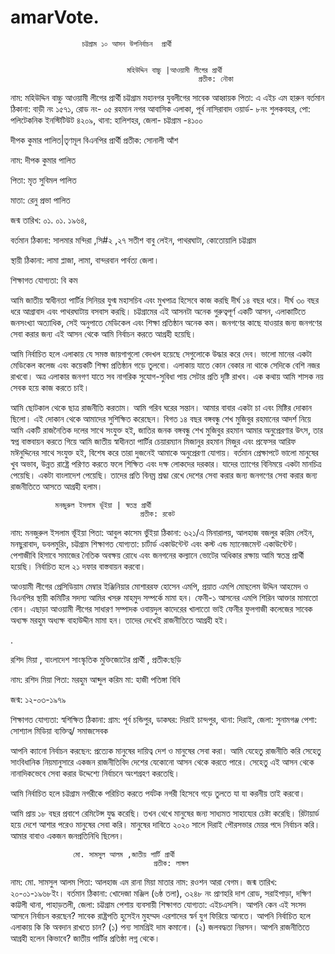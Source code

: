 # amarVote.
                    চট্টগ্রাম ১০ আসন উপনির্বাচন  প্রার্থী 


                              মহিউদ্দিন বাচ্চু |আওয়ামী লীগের প্রার্থী 
                                              প্রতীক: নৌকা

                                

নাম: মহিউদ্দিন বাচ্চু
আওয়ামী লীগের প্রার্থী 
চট্টগ্রাম মহানগর যুবলীগের সাবেক আহ্বায়ক 
পিতা: এ এইচ এম হারুন
বর্তমান ঠিকানা: বাড়ী নং ১৫৭১, রোড নং- ০৫
রহমান নগর আবাসিক এলাকা, পূর্ব নাসিরাবাদ
ওয়ার্ড- ৮নং শুলকবহর, পো: পলিটেকনিক ইনস্টিটিউট ৪২০৯,
থানা: হালিশহর, জেলা- চট্টগ্রাম -৪১০০





দীপক কুমার পালিত|তৃণমূল বিএনপির প্রার্থী
প্রতীক: সোনালী আঁশ

 

নাম: দীপক কুমার পালিত

পিতা: মৃত সুবিমল পালিত

মাতা: রেনু প্রভা পালিত

জন্ম তারিখ: ০১. ০১. ১৯৬৪,

বর্তমান ঠিকানা: সালমার মন্দিরা ,সি#২ ,২৭ সতীশ বাবু লেইন, পাথরঘাটা, কোতোয়ালি চট্টগ্রাম

স্থায়ী ঠিকানা: লামা প্লাজা, লামা, বান্দরবান পার্বত্য জেলা।

শিক্ষাগত যোগ্যতা: বি কম


আমি জাতীয় স্বাধীনতা পার্টির সিনিয়র যুগ্ম মহাসচিব এবং মুখপাত্র হিসেবে কাজ করছি দীর্ঘ ১৪ বছর ধরে। দীর্ঘ ৩০ বছর ধরে আগ্রাবাদ এবং পাথরঘাটায় বসবাস করছি। চট্টগ্রামের এই আসনটা অনেক গুরুত্বপূর্ণ একটি আসন, এলাকাটিতে জনসংখ্যা অত্যাধিক, সেই অনুপাতে মেডিকেল এবং শিক্ষা প্রতিষ্ঠান অনেক কম। জনগণের কাছে যাওয়ার জন্য জনগণের সেবা করার জন্য এই আসন থেকে আমি নির্বাচন করতে আগ্রহী হয়েছি।

আমি নির্বাচিত হলে এলাকায় যে সমস্ত জায়গাগুলো বেদখল হয়েছে সেগুলোকে উদ্ধার করে দেব। ভালো মানের একটা মেডিকেল কলেজ এবং কয়েকটি শিক্ষা প্রতিষ্ঠান গড়ে তুলবো। এলাকায় যাতে কোন বেকার না থাকে সেদিকে বেশি নজর রাখবো। অত্র এলাকার জনগণ যাতে সব নাগরিক সুযোগ-সুবিধা পায় সেটার প্রতি দৃষ্টি রাখব। এক কথায় আমি শাসক নয় সেবক হয়ে কাজ করতে চাই।

আমি ছোটকাল থেকে ছাত্র রাজনীতি করতাম। আমি গরিব ঘরের সন্তান। আমার বাবার  একটা চা এবং মিষ্টির  দোকান ছিলো। এই দোকান থেকে আমাদের সুশিক্ষিত করেছেন। বিগত ১৪ বছর বঙ্গবন্ধু শেখ মুজিবুর রহমানের আদর্শ নিয়ে আমি একটি রাজনৈতিক দলের সাথে সংযুক্ত হই, জাতির জনক বঙ্গবন্ধু শেখ মুজিবুর রহমান আমার অনুপ্রেরণার উৎস, তার স্বপ্ন বাস্তবায়ন করতে গিয়ে আমি জাতীয় স্বাধীনতা পার্টির চেয়ারম্যান মিজানুর রহমান মিজুর এবং প্রফেসর আরিফ মঈনুদ্দিনের সাথে সংযুক্ত হই, বিশেষ করে তারা দুজনেই আমাকে অনুপ্রেরণা যোগায়। বর্তমান প্রেক্ষাপটে ভালো মানুষের খুব অভাব, উন্নত রাষ্ট্রে পরিণত করতে ফলে শিক্ষিত এবং দক্ষ লোকদের দরকার।  যাদের ত্যাগের বিনিময়ে একটা মানচিত্র পেয়েছি। একটা বাংলাদেশ পেয়েছি। তাদের প্রতি বিনম্র শ্রদ্ধা রেখে দেশের সেবা করার জন্য জনগণের সেবা করার জন্য রাজনীতিতে আসতে আগ্রহী হলাম।



              মনজুরুল ইসলাম ভূঁইয়া | স্বতন্ত্র প্রার্থী
                                 প্রতীক: রকেট



 নাম:  মনজুরুল ইসলাম ভূঁইয়া
পিতা: আবুল কাসেম ভুঁইয়া
ঠিকানা: ৬২১/এ মিনারালয়, আলহাজ বজলুর করিম লেইন, মনছুরাবাদ, ডবলমুরিং, চট্টগ্রাম
শিক্ষাগত যোগ্যতা: চার্টার্ড একাউন্টেন্ট এবং কস্ট এন্ড ম্যানেজমেন্ট একাউন্টেন্ট। 
পেশাজীবি হিসাবে সমাজের নৈতিক অবক্ষয় রোধে এবং জনগনের কল্যানে ভোটের অধিকার রক্ষায় আমি স্বতন্ত্র প্রার্থী হয়েছি।
নির্বাচিত হলে ২১ দফার বাস্তবায়ন করবো।

আওয়ামী লীগের প্রেসিডিয়াম মেম্বার ইঞ্জিনিয়ার মোশাররফ হোসেন এমপি, প্রয়াত এমপি মোছলেম উদ্দিন আহমেদ ও বিএনপির স্থায়ী কমিটির সদস্য আমির খসরু মাহমুদ সম্পর্কে মামা হন। ফেনী-১ আসনের এমপি শিরিন আক্তার মামাতো বোন। এছাড়া আওয়ামী লীগের সাধারণ সম্পাদক ওবায়দুল কাদেরের খালাতো ভাই ফেনীর ফুলগাজী কলেজের সাবেক অধ্যক্ষ মরহুম অধ্যক্ষ বাহাউদ্দীন মামা হন। তাদের দেখেই রাজনীতিতে আগ্রহী হই।



.



 রশিদ মিয়া , বাংলাদেশ সাংস্কৃতিক মুক্তিজোটের প্রার্থী , 
                               প্রতীক:ছড়ি
   
                                            

নাম:    রশিদ মিয়া
পিতা: মরহুম আব্দুল করিম
মা: হাজী পতিঙ্গা বিবি

জন্ম: ১২-০৩-১৯৭৯

শিক্ষাগত যোগ্যতা: স্বশিক্ষিত
ঠিকানা: গ্রাম: পূর্ব চন্ডিপুর, ডাকঘর: দিরাই চান্দপুর, থানা: দিরাই, জেলা: সুনামগঞ্জ
পেশা: সোশ্যাল মিডিয়া ব্যক্তিত্ব/ সমাজসেবক

আপনি ক্যানো নির্বাচন  করছেন: প্রত্যেক মানুষের দায়িত্ব দেশ ও মানুষের সেবা করা। আমি যেহেতু রাজনীতি করি সেহেতু সাংবিধানিক নিয়মানুসারে একজন রাজনীতিবিদ দেশের যেকোনো আসন থেকে 
 করতে পারে। সেহেতু এই আসন থেকে নানাদিকভেবে সেবা করার উদ্দেশ্যে নির্বাচনে অংশগ্রহণ করতেছি।


আমি নির্বাচিত হলে চট্টগ্রাম নগরীকে পরিচিত করতে পর্যটক নগরী হিসেবে গড়ে তুলতে যা যা করনীয় তাই করবো।

আমি প্রায় ১৮ বছর প্রবাশে রেমিটেন্স যুদ্ধ করেছি। তখন থেখে মানুষের জন্য সাধ্যমত সাহায্যের চেষ্টা করেছি। রিটায়ার্ড হয়ে দেশে আশার পরেও মানুষের সেবা করি। মানুষের দাবিতে ২০২০ সালে দিরাই পৌরসভার মেয়র পদে নির্বাচন করি।আমার বাবাও একজন জনপ্রতিনিধি ছিলেন।






                  মো. সামসুল আলম ,জাতীয় পার্টি প্রার্থী
                                    প্রতীক: লাঙ্গল
 
                                                  

নাম: মো. সামসুল আলম 
পিতা: আলহাজ এম রানা মিয়া
মাতার নাম: রওশন আরা বেগম। 
জন্ম তারিখ: ২০-০১-১৯৬৮ইং।
বর্তমান ঠিকানা: খোদেজা মঞ্জিল (৬ষ্ঠ তলা), ৩২৪৮ নং প্রাণহরি দাশ রোড, সরাইপাড়া, দক্ষিণ কাট্টলী থানা, পাহাড়তলী, জেলা: চট্টগ্রাম
পেশায় ব্যবসায়ী
শিক্ষাগত যোগ্যতা: এইচএসসি। 
আপনি কেন এই সংসদ আসনে নির্বাচন করছেন?
সাবেক রাষ্ট্রপতি হুসেইন মুহম্মদ এরশাদের স্বর্ন যুগ ফিরিয়ে আনতে। 
আপনি নির্বাচিত হলে এলাকায় কি কি অবদান রাখতে চান?
(১) পন্য সামগ্রিই দাম কমানো।
(২) জলবদ্ধতা নিরসন।
আপনি রাজনীতিতে আগ্রহী হলেন কিভাবে?
জাতীয় পার্টির প্রতিষ্ঠা লগ্ন থেকে।

